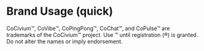 <!-- status: stub; target: 150+ words -->
# Brand Usage (quick)
CoCivium™, CoVibe™, CoPingPong™, CoChat™, and CoPulse™ are trademarks of the CoCivium™ project. Use ™ until registration (®) is granted. Do not alter the names or imply endorsement.


